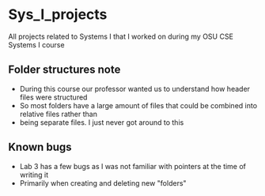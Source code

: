 # Sys_I_projects
All projects related to Systems I that I worked on during my OSU CSE Systems I course 

## Folder structures note
- During this course our professor wanted us to understand how header files were structured
- So most folders have a large amount of files that could be combined into relative files rather than
- being separate files. I just never got around to this

## Known bugs
- Lab 3 has a few bugs as I was not familiar with pointers at the time of writing it
- Primarily when creating and deleting new "folders"
